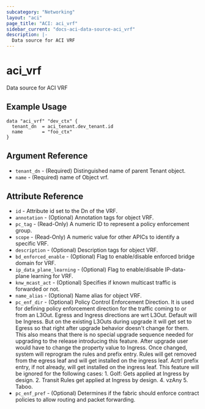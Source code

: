 ```yaml
---
subcategory: "Networking"
layout: "aci"
page_title: "ACI: aci_vrf"
sidebar_current: "docs-aci-data-source-aci_vrf"
description: |-
  Data source for ACI VRF
---
```


# aci_vrf

Data source for ACI VRF

## Example Usage

```hcl
data "aci_vrf" "dev_ctx" {
  tenant_dn  = aci_tenant.dev_tenant.id
  name       = "foo_ctx"
}
```

## Argument Reference

- `tenant_dn` - (Required) Distinguished name of parent Tenant object.
- `name` - (Required) name of Object vrf.

## Attribute Reference

- `id` - Attribute id set to the Dn of the VRF.
- `annotation` - (Optional) Annotation tags for object VRF.
- `pc_tag` - (Read-Only) A numeric ID to represent a policy enforcement group.
- `scope` - (Read-Only) A numeric value for other APICs to identify a specific VRF.
- `description` - (Optional) Description tags for object VRF.
- `bd_enforced_enable` - (Optional) Flag to enable/disable enforced bridge domain for VRF.
- `ip_data_plane_learning` - (Optional) Flag to enable/disable IP-data-plane learning for VRF.
- `knw_mcast_act` - (Optional) Specifies if known multicast traffic is forwarded or not.
- `name_alias` - (Optional) Name alias for object VRF.
- `pc_enf_dir` - (Optional) Policy Control Enforcement Direction. It is used for defining policy enforcement direction for the traffic coming to or from an L3Out. Egress and Ingress directions are wrt L3Out. Default will be Ingress. But on the existing L3Outs during upgrade it will get set to Egress so that right after upgrade behavior doesn't change for them. This also means that there is no special upgrade sequence needed for upgrading to the release introducing this feature. After upgrade user would have to change the property value to Ingress. Once changed, system will reprogram the rules and prefix entry. Rules will get removed from the egress leaf and will get installed on the ingress leaf. Actrl prefix entry, if not already, will get installed on the ingress leaf. This feature will be ignored for the following cases: 1. Golf: Gets applied at Ingress by design. 2. Transit Rules get applied at Ingress by design. 4. vzAny 5. Taboo.
- `pc_enf_pref` - (Optional) Determines if the fabric should enforce contract policies to allow routing and packet forwarding.
